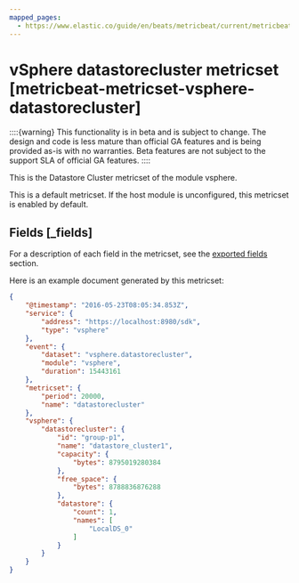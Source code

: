 ```yaml
---
mapped_pages:
  - https://www.elastic.co/guide/en/beats/metricbeat/current/metricbeat-metricset-vsphere-datastorecluster.html
---
```


<!-- This file is generated! See scripts/docs_collector.py -->

# vSphere datastorecluster metricset [metricbeat-metricset-vsphere-datastorecluster]

::::{warning}
This functionality is in beta and is subject to change. The design and code is less mature than official GA features and is being provided as-is with no warranties. Beta features are not subject to the support SLA of official GA features.
::::


This is the Datastore Cluster metricset of the module vsphere.

This is a default metricset. If the host module is unconfigured, this metricset is enabled by default.

## Fields [_fields]

For a description of each field in the metricset, see the [exported fields](/reference/metricbeat/exported-fields-vsphere.md) section.

Here is an example document generated by this metricset:

```json
{
    "@timestamp": "2016-05-23T08:05:34.853Z",
    "service": {
        "address": "https://localhost:8980/sdk",
        "type": "vsphere"
    },
    "event": {
        "dataset": "vsphere.datastorecluster",
        "module": "vsphere",
        "duration": 15443161
    },
    "metricset": {
        "period": 20000,
        "name": "datastorecluster"
    },
    "vsphere": {
        "datastorecluster": {
            "id": "group-p1",
            "name": "datastore_cluster1",
            "capacity": {
                "bytes": 8795019280384
            },
            "free_space": {
                "bytes": 8788836876288
            },
            "datastore": {
                "count": 1,
                "names": [
                    "LocalDS_0"
                ]
            }
        }
    }
}
```
